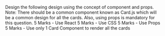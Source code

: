 Design the following design using the concept of component and props.
Note: There should be a common component known as Card.js which will be a common design for all the cards. 
Also, using props is mandatory for this question. 
5 Marks - Use React
5 Marks - Use CSS
5 Marks - Use Props
5 Marks - Use only 1 Card Component to render all the cards